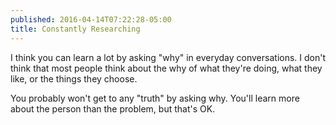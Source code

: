 ```yaml
---
published: 2016-04-14T07:22:28-05:00
title: Constantly Researching
---
```

I think you can learn a lot by asking "why" in everyday conversations. I don't think that most people think about the why of what they're doing, what they like, or the things they choose.

You probably won't get to any "truth" by asking why. You'll learn more about the person than the problem, but that's OK.